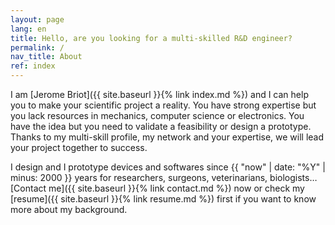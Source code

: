 ```yaml
---
layout: page
lang: en
title: Hello, are you looking for a multi-skilled R&D engineer?
permalink: /
nav_title: About
ref: index
---
```


I am [Jerome Briot]({{ site.baseurl }}{% link index.md %}) and I can help you to make your scientific project a reality. You have strong expertise but you lack resources in mechanics, computer science or electronics. You have the idea but you need to validate a feasibility or design a prototype. Thanks to my multi-skill profile, my network and your expertise, we will lead your project together to success.

I design and I prototype devices and softwares since {{ "now" | date: "%Y" | minus: 2000 }} years for researchers, surgeons, veterinarians, biologists… [Contact me]({{ site.baseurl }}{% link contact.md %}) now or check my [resume]({{ site.baseurl }}{% link resume.md %}) first if you want to know more about my background.